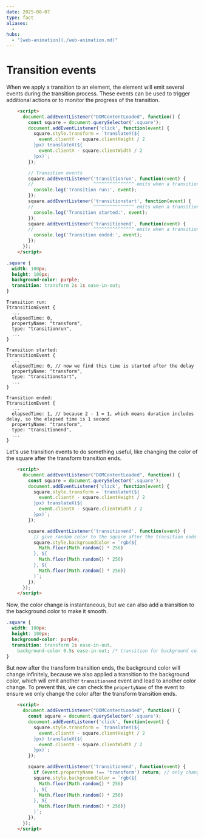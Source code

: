 ```yaml
---
date: 2025-08-07
type: fact
aliases:
  -
hubs:
  - "[web-animation](./web-animation.md)"
---
```


# Transition events

When we apply a transition to an element, the element will emit several events during the transition process. These events can be used to trigger additional actions or to monitor the progress of the transition.

```html
    <script>
      document.addEventListener("DOMContentLoaded", function() {
        const square = document.querySelector('.square');
        document.addEventListener('click', function(event) {
          square.style.transform = `translateY(${
            event.clientY - square.clientHeight / 2
          }px) translateX(${
            event.clientX - square.clientWidth / 2
          }px)`;
        });

        // Transition events
        square.addEventListener('transitionrun', function(event) {
        //                      ^^^^^^^^^^^^^^^ emits when a transition starts (before delay)
          console.log('Transition run:', event);
        });
        square.addEventListener('transitionstart', function(event) {
        //                      ^^^^^^^^^^^^^^^ emits when a transition starts (after delay)
          console.log('Transition started:', event);
        });
        square.addEventListener('transitionend', function(event) {
        //                      ^^^^^^^^^^^^^^^ emits when a transition ends
          console.log('Transition ended:', event);
        });
      });
    </script>
```

```css
.square {
  width: 100px;
  height: 100px;
  background-color: purple;
  transition: transform 2s 1s ease-in-out;
}
```

```
Transition run:
TtransitionEvent {
  ...
  elapsedTime: 0,
  propertyName: "transform",
  type: "transitionrun",
  ...
}

Transition started:
TtransitionEvent {
  ...
  elapsedTime: 0, // now we find this time is started after the delay
  propertyName: "transform",
  type: "transitionstart",
  ...
}

Transition ended:
TtransitionEvent {
  ...
  elapsedTime: 1, // because 2 - 1 = 1, which means duration includes delay, so the elapsed time is 1 second
  propertyName: "transform",
  type: "transitionend",
  ...
}
```

Let's use transition events to do something useful, like changing the color of the square after the transform transition ends.

```html
    <script>
      document.addEventListener("DOMContentLoaded", function() {
        const square = document.querySelector('.square');
        document.addEventListener('click', function(event) {
          square.style.transform = `translateY(${
            event.clientY - square.clientHeight / 2
          }px) translateX(${
            event.clientX - square.clientWidth / 2
          }px)`;
        });

        square.addEventListener('transitionend', function(event) {
          // give random color to the square after the transition ends
          square.style.backgroundColor = `rgb(${
            Math.floor(Math.random() * 256)
          }, ${
            Math.floor(Math.random() * 256)
          }, ${
            Math.floor(Math.random() * 256)}
          )`;
        });
      });
    </script>
```

Now, the color change is instantaneous, but we can also add a transition to the background color to make it smooth.

```css
.square {
  width: 100px;
  height: 100px;
  background-color: purple;
  transition: transform 1s ease-in-out,
    background-color 0.5s ease-in-out; /* transition for background color */
}
```

But now after the transform transition ends, the background color will change infinitely, because we also applied a transition to the background color, which will emit another `transitionend` event and lead to another color change. To prevent this, we can check the `propertyName` of the event to ensure we only change the color after the transform transition ends.

```html
    <script>
      document.addEventListener("DOMContentLoaded", function() {
        const square = document.querySelector('.square');
        document.addEventListener('click', function(event) {
          square.style.transform = `translateY(${
            event.clientY - square.clientHeight / 2
          }px) translateX(${
            event.clientX - square.clientWidth / 2
          }px)`;
        });

        square.addEventListener('transitionend', function(event) {
          if (event.propertyName !== 'transform') return; // only change color after transform transition ends
          square.style.backgroundColor = `rgb(${
            Math.floor(Math.random() * 256)
          }, ${
            Math.floor(Math.random() * 256)
          }, ${
            Math.floor(Math.random() * 256)}
          )`;
        });
      });
    </script>
```
